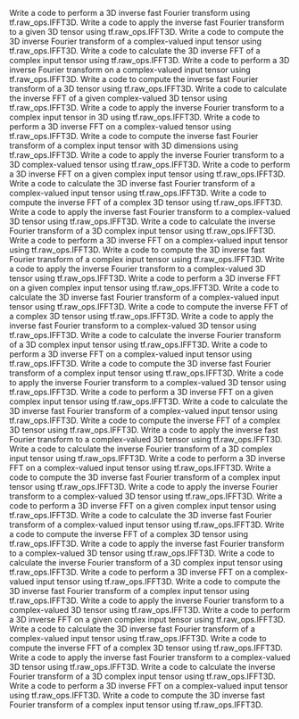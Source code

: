 Write a code to perform a 3D inverse fast Fourier transform using tf.raw_ops.IFFT3D.
Write a code to apply the inverse fast Fourier transform to a given 3D tensor using tf.raw_ops.IFFT3D.
Write a code to compute the 3D inverse Fourier transform of a complex-valued input tensor using tf.raw_ops.IFFT3D.
Write a code to calculate the 3D inverse FFT of a complex input tensor using tf.raw_ops.IFFT3D.
Write a code to perform a 3D inverse Fourier transform on a complex-valued input tensor using tf.raw_ops.IFFT3D.
Write a code to compute the inverse fast Fourier transform of a 3D tensor using tf.raw_ops.IFFT3D.
Write a code to calculate the inverse FFT of a given complex-valued 3D tensor using tf.raw_ops.IFFT3D.
Write a code to apply the inverse Fourier transform to a complex input tensor in 3D using tf.raw_ops.IFFT3D.
Write a code to perform a 3D inverse FFT on a complex-valued tensor using tf.raw_ops.IFFT3D.
Write a code to compute the inverse fast Fourier transform of a complex input tensor with 3D dimensions using tf.raw_ops.IFFT3D.
Write a code to apply the inverse Fourier transform to a 3D complex-valued tensor using tf.raw_ops.IFFT3D.
Write a code to perform a 3D inverse FFT on a given complex input tensor using tf.raw_ops.IFFT3D.
Write a code to calculate the 3D inverse fast Fourier transform of a complex-valued input tensor using tf.raw_ops.IFFT3D.
Write a code to compute the inverse FFT of a complex 3D tensor using tf.raw_ops.IFFT3D.
Write a code to apply the inverse fast Fourier transform to a complex-valued 3D tensor using tf.raw_ops.IFFT3D.
Write a code to calculate the inverse Fourier transform of a 3D complex input tensor using tf.raw_ops.IFFT3D.
Write a code to perform a 3D inverse FFT on a complex-valued input tensor using tf.raw_ops.IFFT3D.
Write a code to compute the 3D inverse fast Fourier transform of a complex input tensor using tf.raw_ops.IFFT3D.
Write a code to apply the inverse Fourier transform to a complex-valued 3D tensor using tf.raw_ops.IFFT3D.
Write a code to perform a 3D inverse FFT on a given complex input tensor using tf.raw_ops.IFFT3D.
Write a code to calculate the 3D inverse fast Fourier transform of a complex-valued input tensor using tf.raw_ops.IFFT3D.
Write a code to compute the inverse FFT of a complex 3D tensor using tf.raw_ops.IFFT3D.
Write a code to apply the inverse fast Fourier transform to a complex-valued 3D tensor using tf.raw_ops.IFFT3D.
Write a code to calculate the inverse Fourier transform of a 3D complex input tensor using tf.raw_ops.IFFT3D.
Write a code to perform a 3D inverse FFT on a complex-valued input tensor using tf.raw_ops.IFFT3D.
Write a code to compute the 3D inverse fast Fourier transform of a complex input tensor using tf.raw_ops.IFFT3D.
Write a code to apply the inverse Fourier transform to a complex-valued 3D tensor using tf.raw_ops.IFFT3D.
Write a code to perform a 3D inverse FFT on a given complex input tensor using tf.raw_ops.IFFT3D.
Write a code to calculate the 3D inverse fast Fourier transform of a complex-valued input tensor using tf.raw_ops.IFFT3D.
Write a code to compute the inverse FFT of a complex 3D tensor using tf.raw_ops.IFFT3D.
Write a code to apply the inverse fast Fourier transform to a complex-valued 3D tensor using tf.raw_ops.IFFT3D.
Write a code to calculate the inverse Fourier transform of a 3D complex input tensor using tf.raw_ops.IFFT3D.
Write a code to perform a 3D inverse FFT on a complex-valued input tensor using tf.raw_ops.IFFT3D.
Write a code to compute the 3D inverse fast Fourier transform of a complex input tensor using tf.raw_ops.IFFT3D.
Write a code to apply the inverse Fourier transform to a complex-valued 3D tensor using tf.raw_ops.IFFT3D.
Write a code to perform a 3D inverse FFT on a given complex input tensor using tf.raw_ops.IFFT3D.
Write a code to calculate the 3D inverse fast Fourier transform of a complex-valued input tensor using tf.raw_ops.IFFT3D.
Write a code to compute the inverse FFT of a complex 3D tensor using tf.raw_ops.IFFT3D.
Write a code to apply the inverse fast Fourier transform to a complex-valued 3D tensor using tf.raw_ops.IFFT3D.
Write a code to calculate the inverse Fourier transform of a 3D complex input tensor using tf.raw_ops.IFFT3D.
Write a code to perform a 3D inverse FFT on a complex-valued input tensor using tf.raw_ops.IFFT3D.
Write a code to compute the 3D inverse fast Fourier transform of a complex input tensor using tf.raw_ops.IFFT3D.
Write a code to apply the inverse Fourier transform to a complex-valued 3D tensor using tf.raw_ops.IFFT3D.
Write a code to perform a 3D inverse FFT on a given complex input tensor using tf.raw_ops.IFFT3D.
Write a code to calculate the 3D inverse fast Fourier transform of a complex-valued input tensor using tf.raw_ops.IFFT3D.
Write a code to compute the inverse FFT of a complex 3D tensor using tf.raw_ops.IFFT3D.
Write a code to apply the inverse fast Fourier transform to a complex-valued 3D tensor using tf.raw_ops.IFFT3D.
Write a code to calculate the inverse Fourier transform of a 3D complex input tensor using tf.raw_ops.IFFT3D.
Write a code to perform a 3D inverse FFT on a complex-valued input tensor using tf.raw_ops.IFFT3D.
Write a code to compute the 3D inverse fast Fourier transform of a complex input tensor using tf.raw_ops.IFFT3D.